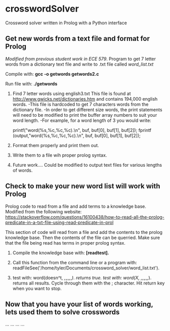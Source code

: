 # crosswordSolver
Crossword solver written in Prolog with a Python interface

## Get new words from a text file and format for Prolog

*Modified from previous student work in ECE 579*.
Program to get 7 letter words from a dictionary text file and write to .txt file called *word_list.txt* 

Compile with: 
**gcc -o getwords getwords2.c**

Run file with: 
**./getwords**

1. Find 7 letter words using english3.txt
    This file is found at http://www.gwicks.net/dictionaries.htm
    and contains 194,000 english words.
    -This file is hardcoded to get 7 characters words from the dictionary file.
    -In order to get different size words, the print statements will need to
     be modified to print the buffer array numbers to suit your word length.
    -For example, for a word length of 3 you would write:

     printf("word(%s,%c,%c,%c).\n", buf, buf[0], buf[1], buf[2]);
     fprintf (output,"word(%s,%c,%c,%c).\n", buf, buf[0], buf[1], buf[2]);

 2. Format them properly and print them out.
 3. Write them to a file wih proper prolog syntax.
 4. Future work.... Could be modified to output text files for various lengths of words.


## Check to make your new word list will work with Prolog

Prolog code to read from a file and add terms to a knowledge base.
Modified from the following website:
https://stackoverflow.com/questions/16100438/how-to-read-all-the-prolog-predicate-in-a-txt-file-using-read-predicate-in-prol

This section of code will read from a file and add the contents to
the prolog knowledge base. Then the contents of the file can be querried.
Make sure that the file being read has terms in proper prolog syntax.

1. Compile the knowledge base with:
   **[readtest].**

2. Call this function from the command line or a program with:
   readFileSee('/home/tyler/Documents/crossword_solver/word_list.txt').
3. test with: word(doesn^t, _,_,_,_,_,_,_).
              returns true.
   test with: word(X, _,_,_,_,_,_,_).
              returns all results. Cycle through them with the ; character.
              Hit return key when you want to stop.

## Now that you have your list of words working, lets used them to solve crosswords

...
...
...
...

